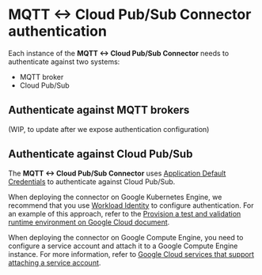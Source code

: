 # MQTT <-> Cloud Pub/Sub Connector authentication

Each instance of the **MQTT <-> Cloud Pub/Sub Connector** needs to authenticate
against two systems:

- MQTT broker
- Cloud Pub/Sub

## Authenticate against MQTT brokers

(WIP, to update after we expose authentication configuration)

## Authenticate against Cloud Pub/Sub

The **MQTT <-> Cloud Pub/Sub Connector** uses
[Application Default Credentials](https://cloud.google.com/docs/authentication#adc) to authenticate
against Cloud Pub/Sub.

When deploying the connector on Google Kubernetes Engine, we recommend that you use
[Workload Identity](https://cloud.google.com/kubernetes-engine/docs/concepts/workload-identity)
to configure authentication. For an example of this approach, refer to the
[Provision a test and validation runtime environment on Google Cloud document](./provision-deploy-google-cloud-gke.md).

When deploying the connector on Google Compute Engine, you need to configure a service account
and attach it to a Google Compute Engine instance. For more information, refer to
[Google Cloud services that support attaching a service account](https://cloud.google.com/docs/authentication/provide-credentials-adc#attached-sa).
